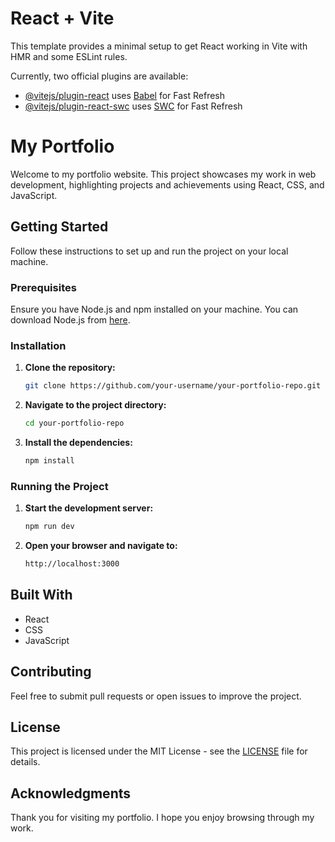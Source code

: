 # React + Vite

This template provides a minimal setup to get React working in Vite with HMR and some ESLint rules.

Currently, two official plugins are available:

- [@vitejs/plugin-react](https://github.com/vitejs/vite-plugin-react/blob/main/packages/plugin-react/README.md) uses [Babel](https://babeljs.io/) for Fast Refresh
- [@vitejs/plugin-react-swc](https://github.com/vitejs/vite-plugin-react-swc) uses [SWC](https://swc.rs/) for Fast Refresh

# My Portfolio

Welcome to my portfolio website. This project showcases my work in web development, highlighting projects and achievements using React, CSS, and JavaScript.

## Getting Started

Follow these instructions to set up and run the project on your local machine.

### Prerequisites

Ensure you have Node.js and npm installed on your machine. You can download Node.js from [here](https://nodejs.org/).

### Installation

1. **Clone the repository:**

    ```sh
    git clone https://github.com/your-username/your-portfolio-repo.git
    ```

2. **Navigate to the project directory:**

    ```sh
    cd your-portfolio-repo
    ```

3. **Install the dependencies:**

    ```sh
    npm install
    ```

### Running the Project

1. **Start the development server:**

    ```sh
    npm run dev
    ```

2. **Open your browser and navigate to:**

    ```sh
    http://localhost:3000
    ```

## Built With

- React
- CSS
- JavaScript

## Contributing

Feel free to submit pull requests or open issues to improve the project.

## License

This project is licensed under the MIT License - see the [LICENSE](LICENSE) file for details.

## Acknowledgments

Thank you for visiting my portfolio. I hope you enjoy browsing through my work.
